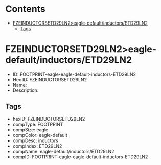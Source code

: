 



Contents
========

* [FZEINDUCTORSETD29LN2>eagle-default/inductors/ETD29LN2](#fzeinductorsetd29ln2eagle-defaultinductorsetd29ln2)
	* [Tags](#tags)

# FZEINDUCTORSETD29LN2>eagle-default/inductors/ETD29LN2

- ID: FOOTPRINT-eagle-eagle-default-inductors-ETD29LN2
- Hex ID: FZEINDUCTORSETD29LN2
- Name: 
- Description: 

## Tags

- hexID: FZEINDUCTORSETD29LN2
- oompType: FOOTPRINT
- oompSize: eagle
- oompColor: eagle-default
- oompDesc: inductors
- oompIndex: ETD29LN2
- oompName: eagle-default/inductors/ETD29LN2
- oompID: FOOTPRINT-eagle-eagle-default-inductors-ETD29LN2
